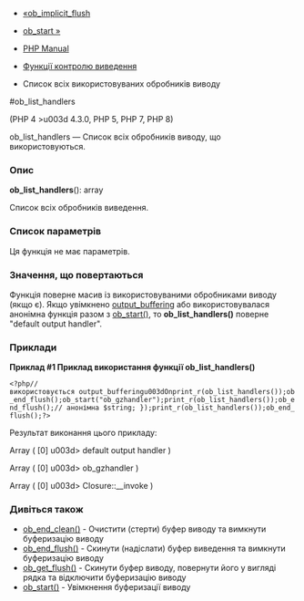 - [«ob_implicit_flush](function.ob-implicit-flush.md)
- [ob_start »](function.ob-start.md)

- [PHP Manual](index.md)
- [Функції контролю виведення](ref.outcontrol.md)
- Список всіх використовуваних обробників виводу

#ob_list_handlers

(PHP 4 \>u003d 4.3.0, PHP 5, PHP 7, PHP 8)

ob_list_handlers — Список всіх обробників виводу, що використовуються.

### Опис

**ob_list_handlers**(): array

Список всіх обробників виведення.

### Список параметрів

Ця функція не має параметрів.

### Значення, що повертаються

Функція поверне масив із використовуваними обробниками виводу (якщо
є). Якщо увімкнено
[output_buffering](outcontrol.configuration.md#ini.output-buffering)
або використовувалася анонімна функція разом з
[ob_start()](function.ob-start.md), то **ob_list_handlers()** поверне
"default output handler".

### Приклади

**Приклад #1 Приклад використання функції **ob_list_handlers()****

` <?php//використовується output_bufferingu003dOnprint_r(ob_list_handlers());ob_end_flush();ob_start("ob_gzhandler");print_r(ob_list_handlers());ob_end_flush();// анонімна $string; });print_r(ob_list_handlers());ob_end_flush();?> `

Результат виконання цього прикладу:

Array
(
[0] u003d> default output handler
)

Array
(
[0] u003d> ob_gzhandler
)

Array
(
[0] u003d> Closure::__invoke
)

### Дивіться також

- [ob_end_clean()](function.ob-end-clean.md) - Очистити (стерти)
буфер виводу та вимкнути буферизацію виводу
- [ob_end_flush()](function.ob-end-flush.md) - Скинути (надіслати)
буфер виведення та вимкнути буферизацію виводу
- [ob_get_flush()](function.ob-get-flush.md) - Скинути буфер
виводу, повернути його у вигляді рядка та відключити буферизацію виводу
- [ob_start()](function.ob-start.md) - Увімкнення буферизації виводу
